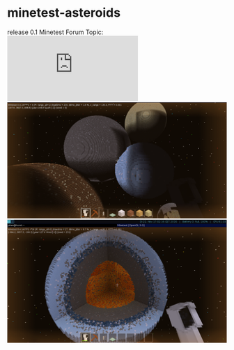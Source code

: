 # minetest-asteroids
release 0.1
Minetest Forum Topic:
![URL](https://forum.minetest.net/viewtopic.php?f=9&t=15933)
![alt text](https://github.com/cpdef/minetest-asteroids/blob/master/all_planets.png)
![alt text](https://github.com/cpdef/minetest-asteroids/blob/master/core.png)
